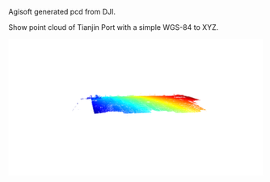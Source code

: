 Agisoft generated pcd from DJI.

Show point cloud of Tianjin Port with a simple WGS-84 to XYZ.

![image](https://github.com/hahakid/showpcd_tianjinport/blob/main/ScreenCapture_2021-04-03-14-24-04.png)
